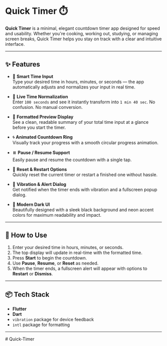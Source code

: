 # Quick Timer ⏱️

**Quick Timer** is a minimal, elegant countdown timer app designed for speed and usability. Whether you're cooking, working out, studying, or managing screen breaks, Quick Timer helps you stay on track with a clear and intuitive interface.

---

## ✨ Features

- 🔢 **Smart Time Input**  
  Type your desired time in hours, minutes, or seconds — the app automatically adjusts and normalizes your input in real time.

- 🧠 **Live Time Normalization**  
  Enter `100 seconds` and see it instantly transform into `1 min 40 sec`. No confusion. No manual conversion.

- 🧮 **Formatted Preview Display**  
  See a clean, readable summary of your total time input at a glance before you start the timer.

- 🌀 **Animated Countdown Ring**  
  Visually track your progress with a smooth circular progress animation.

- ⏸️ **Pause / Resume Support**  
  Easily pause and resume the countdown with a single tap.

- 🔁 **Reset & Restart Options**  
  Quickly reset the current timer or restart a finished one without hassle.

- 📱 **Vibration & Alert Dialog**  
  Get notified when the timer ends with vibration and a fullscreen popup dialog.

- 🎨 **Modern Dark UI**  
  Beautifully designed with a sleek black background and neon accent colors for maximum readability and impact.

---

## 🚀 How to Use

1. Enter your desired time in hours, minutes, or seconds.
2. The top display will update in real-time with the formatted time.
3. Press **Start** to begin the countdown.
4. Use **Pause**, **Resume**, or **Reset** as needed.
5. When the timer ends, a fullscreen alert will appear with options to **Restart** or **Dismiss**.

---

## 📦 Tech Stack

- **Flutter**
- **Dart**
- `vibration` package for device feedback
- `intl` package for formatting

---
#   Q u i c k - T i m e r 
 
 
